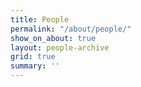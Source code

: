 ```yaml
---
title: People
permalink: "/about/people/"
show_on_about: true
layout: people-archive
grid: true
summary: ''
---
```


